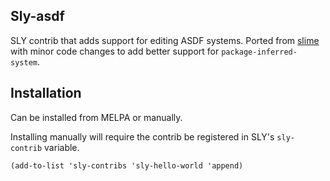 ## Sly-asdf

SLY contrib that adds support for editing ASDF systems. Ported from [slime](https://github.com/slime/slime/blob/master/contrib/slime-asdf.el) with minor code changes to add better support for `package-inferred-system`. 

## Installation 
Can be installed from MELPA or manually. 

Installing manually will require the contrib be registered in SLY's `sly-contrib` variable. 
```
(add-to-list 'sly-contribs 'sly-hello-world 'append)
```
